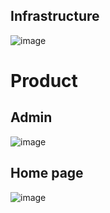 ## Infrastructure
![image](https://github.com/4501104141/ShopFashion/assets/72597562/46ed07ad-fc2b-4447-9aa1-a6797fd69231)

# Product
## Admin
![image](https://github.com/4501104141/ShopFashion/assets/72597562/46084ef1-3756-4c7b-971a-a6a98af3208c)

## Home page
![image](https://github.com/4501104141/ShopFashion/assets/72597562/aff23037-1806-49d1-a3f1-6b3ccf522a34)

